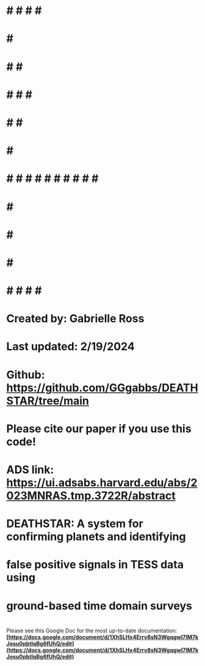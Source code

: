 #
#         # # # # #
#       #           #
#     #           #   #
#   #             #   # #
#   #               #   #
#   #                   #
#   # # # # # # # # # # #
#   #                   #
#     #               #
#       #           #
#         # # # # #
#
# Created by:   Gabrielle Ross
# Last updated: 2/19/2024
# Github:       https://github.com/GGgabbs/DEATHSTAR/tree/main
#
# Please cite our paper if you use this code!
# ADS link: https://ui.adsabs.harvard.edu/abs/2023MNRAS.tmp.3722R/abstract
#
# DEATHSTAR:    A system for confirming planets and identifying
#               false positive signals in TESS data using 
#               ground-based time domain surveys
#

Please see this Google Doc for the most up-to-date documentation: **[https://docs.google.com/document/d/1XhSLHx4Errv8sN3Wgqgwl7IM7kJosu0pbtIqBg6fUhQ/edit](https://docs.google.com/document/d/1XhSLHx4Errv8sN3Wgqgwl7IM7kJosu0pbtIqBg6fUhQ/edit)**
